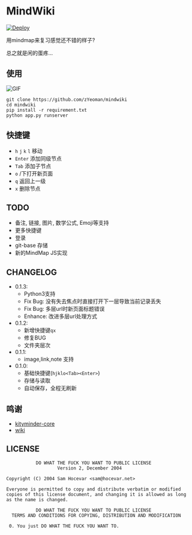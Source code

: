 # MindWiki

[![Deploy](https://www.herokucdn.com/deploy/button.svg)](https://heroku.com/deploy)

用mindmap来复习感觉还不错的样子?

总之就是闲的蛋疼...

## 使用

![GIF](http://7xkunb.com1.z0.glb.clouddn.com/gif.gif)

```
git clone https://github.com/zYeoman/mindwiki
cd mindwiki
pip install -r requirement.txt
python app.py runserver
```

## 快捷键

* `h` `j` `k` `l` 移动
* `Enter` 添加同级节点
* `Tab` 添加子节点
* `o` /下打开新页面
* `q` 返回上一级
* `x` 删除节点

## TODO
* 备注, 链接, 图片, 数学公式, Emoji等支持
* 更多快捷键
* 登录
* git-base 存储
* 新的MindMap JS实现

## CHANGELOG
* 0.1.3:
    * Python3支持
    * Fix Bug: 没有失去焦点时直接打开下一层导致当前记录丢失
    * Fix Bug: 多层url时新页面标题错误
    * Enhance: 改进多层url处理方式
* 0.1.2:
    * 新增快捷键`qx`
    * 修复BUG
    * 文件夹层次
* 0.1.1:
    * image,link,note 支持
* 0.1.0:
    * 基础快捷键(`hjklo<Tab><Enter>`)
    * 存储与读取
    * 自动保存，全程无刷新

## 鸣谢
* [kityminder-core](https://github.com/fex-team/kityminder-core)
* [wiki](https://github.com/alexex/wiki)

## LICENSE

               DO WHAT THE FUCK YOU WANT TO PUBLIC LICENSE
                       Version 2, December 2004

    Copyright (C) 2004 Sam Hocevar <sam@hocevar.net>

    Everyone is permitted to copy and distribute verbatim or modified
    copies of this license document, and changing it is allowed as long
    as the name is changed.

               DO WHAT THE FUCK YOU WANT TO PUBLIC LICENSE
      TERMS AND CONDITIONS FOR COPYING, DISTRIBUTION AND MODIFICATION

     0. You just DO WHAT THE FUCK YOU WANT TO.
